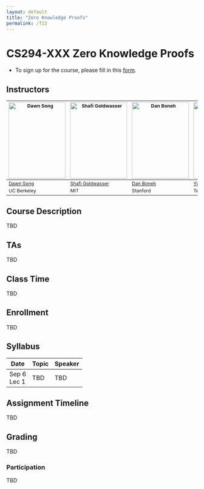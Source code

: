 ```yaml
---
layout: default
title: "Zero Knowledge Proofs"
permalink: /f22
---
```


<!-- # ZKP -->

# CS294-XXX Zero Knowledge Proofs

- To sign up for the course, please fill in this [form](https://www.google.com).

## Instructors

<table style="table-layout: fixed; font-size: 88%; align: middle;">
  <thead>
    <tr>
      <th style="width: 40%;"><img style="object-fit:cover" width=150 height=200 src="{{site.baseurl}}/assets/dawn-berkeley.jpg" alt="Dawn Song"></th>
      <th style="width: 40%;"><img style="object-fit:cover" width=150 height=200 src="{{site.baseurl}}/assets/dawn-berkeley.jpg" alt="Shafi Goldwasser"></th>
      <th style="width: 40%;"><img style="object-fit:cover" width=150 height=200 src="{{site.baseurl}}/assets/dawn-berkeley.jpg" alt="Dan Boneh"></th>
      <th style="width: 40%;"><img style="object-fit:cover" width=150 height=200 src="{{site.baseurl}}/assets/dawn-berkeley.jpg" alt="Yupeng Zhang"></th>
      <th style="width: 40%;"><img style="object-fit:cover" width=150 height=200 src="{{site.baseurl}}/assets/dawn-berkeley.jpg" alt="Justin Thaler"></th>
    </tr>
  </thead>
  <tbody>
    <tr>
      <td><a href="https://people.eecs.berkeley.edu/~dawnsong/">Dawn Song</a></td>
      <td><a href="https://www.csail.mit.edu/person/shafi-goldwasser/">Shafi Goldwasser</a></td>
      <td><a href="https://crypto.stanford.edu/~dabo/">Dan Boneh</a></td>
      <td><a href="http://people.tamu.edu/~zhangyp/">Yupeng Zhang</a></td>
      <td><a href="https://people.cs.georgetown.edu/jthaler/">Justin Thaler</a></td>
    </tr>
    <tr>
      <td>UC Berkeley</td>
      <td>MIT</td>
      <td>Stanford</td>
      <td>Texas A&M University</td>
      <td>Georgetown University</td>
    </tr>
  </tbody>
</table>

## Course Description
TBD

## TAs
TBD

## Class Time
TBD

## Enrollment
TBD

## Syllabus

| Date             | Topic                                                                     | Speaker                    |
| ---------------- | ------------------------------------------------------------------------- | -------------------------- |
| Sep 6<br>Lec 1   | TBD|TBD|

## Assignment Timeline

TBD

## Grading

TBD

### Participation

TBD